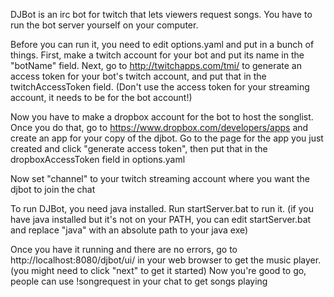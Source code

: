 DJBot is an irc bot for twitch that lets viewers request songs. You have to run the bot server yourself on your computer.

Before you can run it, you need to edit options.yaml and put in a bunch of things.
First, make a twitch account for your bot and put its name in the "botName" field.
Next, go to http://twitchapps.com/tmi/ to generate an access token for your bot's twitch account, and put that in the twitchAccessToken field.
(Don't use the access token for your streaming account, it needs to be for the bot account!)

Now you have to make a dropbox account for the bot to host the songlist. Once you do that, go to https://www.dropbox.com/developers/apps and create an app for your copy of the djbot.
Go to the page for the app you just created and click "generate access token", then put that in the dropboxAccessToken field in options.yaml

Now set "channel" to your twitch streaming account where you want the djbot to join the chat

To run DJBot, you need java installed.
Run startServer.bat to run it.
(if you have java installed but it's not on your PATH, you can edit startServer.bat and replace "java" with an absolute path to your java exe)

Once you have it running and there are no errors, go to http://localhost:8080/djbot/ui/ in your web browser to get the music player.
(you might need to click "next" to get it started)
Now you're good to go, people can use !songrequest <youtube url> in your chat to get songs playing